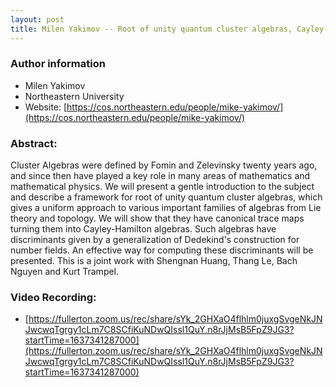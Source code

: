 ```yaml
---
layout: post
title: Milen Yakimov -- Root of unity quantum cluster algebras, Cayley-Hamilton algebras, and discriminants
---
```


### Author information
* Milen Yakimov
* Northeastern University
* Website: [https://cos.northeastern.edu/people/mike-yakimov/](https://cos.northeastern.edu/people/mike-yakimov/)

### Abstract:

Cluster Algebras were defined by Fomin and Zelevinsky twenty years
ago, and since then have played a key role in many areas of
mathematics and mathematical physics. We will present a gentle
introduction to the subject and describe a framework for root of unity
quantum cluster algebras, which gives a uniform approach to various
important families of algebras from Lie theory and topology. We will
show that they have canonical trace maps turning them into
Cayley-Hamilton algebras. Such algebras have discriminants given by a
generalization of Dedekind's construction for number fields. An
effective way for computing these discriminants will be presented.
This is a joint work with Shengnan Huang, Thang Le, Bach Nguyen and
Kurt Trampel.


### Video Recording:

* [https://fullerton.zoom.us/rec/share/sYk_2GHXaO4flhlm0juxgSvgeNkJNJwcwqTgrgy1cLm7C8SCfiKuNDwQIssl1QuY.n8rJjMsB5FpZ9JG3?startTime=1637341287000](https://fullerton.zoom.us/rec/share/sYk_2GHXaO4flhlm0juxgSvgeNkJNJwcwqTgrgy1cLm7C8SCfiKuNDwQIssl1QuY.n8rJjMsB5FpZ9JG3?startTime=1637341287000)


